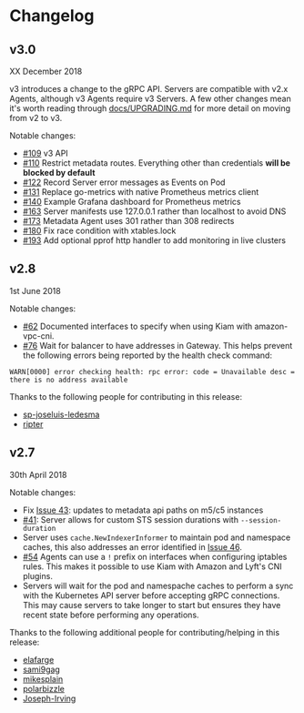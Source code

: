 # Changelog

## v3.0
XX December 2018

v3 introduces a change to the gRPC API. Servers are compatible with v2.x Agents, although v3 Agents require v3 Servers. A few other changes mean it's worth reading through [docs/UPGRADING.md](docs/UPGRADING.md) for more detail on moving from v2 to v3.

Notable changes:

* [#109](https://github.com/uswitch/kiam/pull/109) v3 API
* [#110](https://github.com/uswitch/kiam/pull/110) Restrict metadata routes. Everything other than credentials **will be blocked by default**
* [#122](https://github.com/uswitch/kiam/pull/122) Record Server error messages as Events on Pod
* [#131](https://github.com/uswitch/kiam/pull/131) Replace go-metrics with native Prometheus metrics client
* [#140](https://github.com/uswitch/kiam/pull/140) Example Grafana dashboard for Prometheus metrics
* [#163](https://github.com/uswitch/kiam/pull/163) Server manifests use 127.0.0.1 rather than localhost to avoid DNS
* [#173](https://github.com/uswitch/kiam/pull/173) Metadata Agent uses 301 rather than 308 redirects
* [#180](https://github.com/uswitch/kiam/pull/180) Fix race condition with xtables.lock
* [#193](https://github.com/uswitch/kiam/pull/193) Add optional pprof http handler to add monitoring in live clusters

## v2.8
1st June 2018

Notable changes:

* [#62](https://github.com/uswitch/kiam/pull/62) Documented interfaces to specify when using Kiam with amazon-vpc-cni.
* [#76](https://github.com/uswitch/kiam/pull/76) Wait for balancer to have addresses in Gateway. This helps prevent the following errors being reported by the health check command:
```
WARN[0000] error checking health: rpc error: code = Unavailable desc = there is no address available 
```

Thanks to the following people for contributing in this release:

* [sp-joseluis-ledesma](https://github.com/sp-joseluis-ledesma)
* [ripter](https://github.com/ripta)

## v2.7
30th April 2018

Notable changes:

* Fix [Issue 43](https://github.com/uswitch/kiam/issues/43): updates to metadata api paths on m5/c5 instances
* [#41](https://github.com/uswitch/kiam/pull/41): Server allows for custom STS session durations with `--session-duration`
* Server uses `cache.NewIndexerInformer` to maintain pod and namespace caches, this also addresses an error identified in [Issue 46](https://github.com/uswitch/kiam/issues/46). 
* [#54](https://github.com/uswitch/kiam/pull/54) Agents can use a `!` prefix on interfaces when configuring iptables rules. This makes it possible to use Kiam with Amazon and Lyft's CNI plugins.
* Servers will wait for the pod and namespache caches to perform a sync with the Kubernetes API server before accepting gRPC connections. This may cause servers to take longer to start but ensures they have recent state before performing any operations.

Thanks to the following additional people for contributing/helping in this release:

* [elafarge](https://github.com/elafarge)
* [sami9gag](https://github.com/sami9gag)
* [mikesplain](https://github.com/mikesplain)
* [polarbizzle](https://github.com/polarbizzle)
* [Joseph-Irving](https://github.com/Joseph-Irving)
